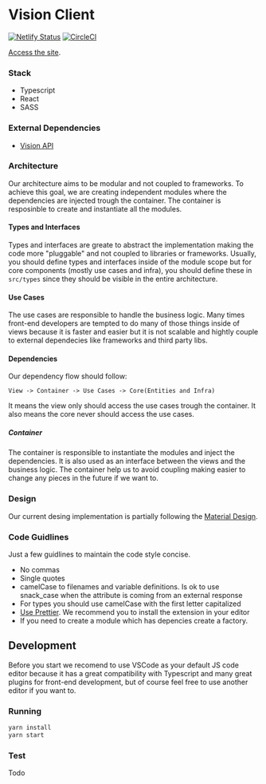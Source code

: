 # Vision Client
[![Netlify Status](https://api.netlify.com/api/v1/badges/6a0ee1c2-4fb7-4595-a78a-361fc16bf604/deploy-status)](https://app.netlify.com/sites/vision-i40/deploys) [![CircleCI](https://circleci.com/gh/vision-i40/web_app.svg?style=svg)](https://circleci.com/gh/vision-i40/web_app)

[Access the site](https://vision-i40.netlify.com).

### Stack
- Typescript
- React
- SASS

### External Dependencies
- [Vision API](https://github.com/vision-i40/company_service)

### Architecture
Our architecture aims to be modular and not coupled to frameworks. To achieve this goal, we are creating independent modules where the dependencies are injected trough the container. The container is resposinble to create and instantiate all the modules.

#### Types and Interfaces
Types and interfaces are greate to abstract the implementation making the code more "pluggable" and not coupled to libraries or frameworks. Usually, you should define types and interfaces inside of the module scope but for core components (mostly use cases and infra), you should define these in `src/types` since they should be visible in the entire architecture.

#### Use Cases
The use cases are responsible to handle the business logic. Many times front-end developers are tempted to do many of those things inside of views because it is faster and easier but it is not scalable and hightly couple to external dependecies like frameworks and third party libs.

#### Dependencies
Our dependency flow should follow:
```
View -> Container -> Use Cases -> Core(Entities and Infra)
```
It means the view only should access the use cases trough the container. It also means the core never should access the use cases.

##### Container
The container is responsible to instantiate the modules and inject the dependencies. It is also used as an interface between the views and the business logic. The container help us to avoid coupling making easier to change any pieces in the future if we want to.

### Design
Our current desing implementation is partially following the [Material Design](https://material.io).

### Code Guidlines
Just a few guidlines to maintain the code style concise.

- No commas
- Single quotes
- camelCase to filenames and variable definitions. Is ok to use snack_case when the attribute is coming from an external response
- For types you should use camelCase with the first letter capitalized
- [Use Prettier](https://prettier.io). We recommend you to install the extension in your editor
- If you need to create a module which has depencies create a factory.

## Development
Before you start we recomend to use VSCode as your default JS code editor because it has a great compatibility with Typescript and many great plugins for front-end development, but of course feel free to use another editor if you want to.

### Running
```bash
yarn install
yarn start
```

### Test
Todo






